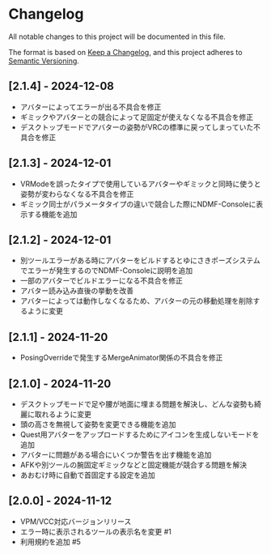 # Changelog
All notable changes to this project will be documented in this file.

The format is based on [Keep a Changelog](https://keepachangelog.com/en/1.0.0/),
and this project adheres to [Semantic Versioning](https://semver.org/spec/v2.0.0.html).

## [2.1.4] - 2024-12-08
- アバターによってエラーが出る不具合を修正
- ギミックやアバターとの競合によって足固定が使えなくなる不具合を修正
- デスクトップモードでアバターの姿勢がVRCの標準に戻ってしまっていた不具合を修正

## [2.1.3] - 2024-12-01
- VRModeを誤ったタイプで使用しているアバターやギミックと同時に使うと姿勢が変わらなくなる不具合を修正
- ギミック同士がパラメータタイプの違いで競合した際にNDMF-Consoleに表示する機能を追加

## [2.1.2] - 2024-12-01
- 別ツールエラーがある時にアバターをビルドするとゆにさきポーズシステムでエラーが発生するのでNDMF-Consoleに説明を追加
- 一部のアバターでビルドエラーになる不具合を修正
- アバター読み込み直後の挙動を改善
- アバターによっては動作しなくなるため、アバターの元の移動処理を削除するように変更

## [2.1.1] - 2024-11-20
- PosingOverrideで発生するMergeAnimator関係の不具合を修正

## [2.1.0] - 2024-11-20
- デスクトップモードで足や腰が地面に埋まる問題を解決し、どんな姿勢も綺麗に取れるように変更
- 頭の高さを無視して姿勢を変更できる機能を追加
- Quest用アバターをアップロードするためにアイコンを生成しないモードを追加
- アバターに問題がある場合にいくつか警告を出す機能を追加
- AFKや別ツールの腕固定ギミックなどと固定機能が競合する問題を解決
- あおむけ時に自動で首固定する設定を追加

## [2.0.0] - 2024-11-12
- VPM/VCC対応バージョンリリース
- エラー時に表示されるツールの表示名を変更 #1
- 利用規約を追加 #5